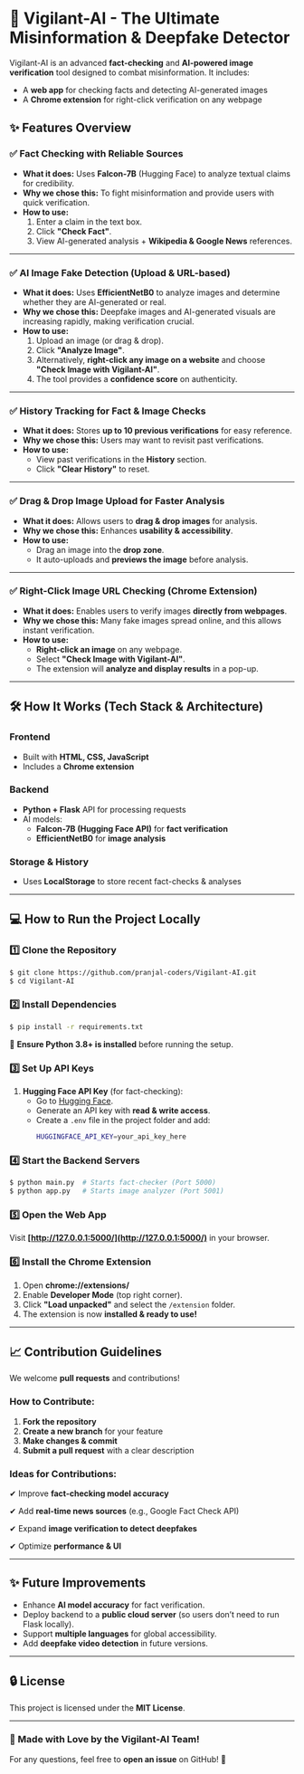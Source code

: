 # 🦇 Vigilant-AI - The Ultimate Misinformation & Deepfake Detector

Vigilant-AI is an advanced **fact-checking** and **AI-powered image verification** tool designed to combat misinformation. It includes:

- A **web app** for checking facts and detecting AI-generated images
- A **Chrome extension** for right-click verification on any webpage

## **✨ Features Overview**

### ✅ **Fact Checking with Reliable Sources**

- **What it does:** Uses **Falcon-7B** (Hugging Face) to analyze textual claims for credibility.
- **Why we chose this:** To fight misinformation and provide users with quick verification.
- **How to use:**
  1. Enter a claim in the text box.
  2. Click **"Check Fact"**.
  3. View AI-generated analysis + **Wikipedia & Google News** references.

---

### ✅ **AI Image Fake Detection (Upload & URL-based)**

- **What it does:** Uses **EfficientNetB0** to analyze images and determine whether they are AI-generated or real.
- **Why we chose this:** Deepfake images and AI-generated visuals are increasing rapidly, making verification crucial.
- **How to use:**
  1. Upload an image (or drag & drop).
  2. Click **"Analyze Image"**.
  3. Alternatively, **right-click any image on a website** and choose **"Check Image with Vigilant-AI"**.
  4. The tool provides a **confidence score** on authenticity.

---

### ✅ **History Tracking for Fact & Image Checks**

- **What it does:** Stores **up to 10 previous verifications** for easy reference.
- **Why we chose this:** Users may want to revisit past verifications.
- **How to use:**
  - View past verifications in the **History** section.
  - Click **"Clear History"** to reset.

---

### ✅ **Drag & Drop Image Upload for Faster Analysis**

- **What it does:** Allows users to **drag & drop images** for analysis.
- **Why we chose this:** Enhances **usability & accessibility**.
- **How to use:**
  - Drag an image into the **drop zone**.
  - It auto-uploads and **previews the image** before analysis.

---

### ✅ **Right-Click Image URL Checking (Chrome Extension)**

- **What it does:** Enables users to verify images **directly from webpages**.
- **Why we chose this:** Many fake images spread online, and this allows instant verification.
- **How to use:**
  - **Right-click an image** on any webpage.
  - Select **"Check Image with Vigilant-AI"**.
  - The extension will **analyze and display results** in a pop-up.

---

## **🛠 How It Works (Tech Stack & Architecture)**

### **Frontend**

- Built with **HTML, CSS, JavaScript**
- Includes a **Chrome extension**

### **Backend**

- **Python + Flask** API for processing requests
- AI models:
  - **Falcon-7B (Hugging Face API)** for **fact verification**
  - **EfficientNetB0** for **image analysis**

### **Storage & History**

- Uses **LocalStorage** to store recent fact-checks & analyses

---

## **💻 How to Run the Project Locally**

### 1️⃣ **Clone the Repository**

```sh
$ git clone https://github.com/pranjal-coders/Vigilant-AI.git
$ cd Vigilant-AI
```

### 2️⃣ **Install Dependencies**

```sh
$ pip install -r requirements.txt
```

📌 **Ensure Python 3.8+ is installed** before running the setup.

### 3️⃣ **Set Up API Keys**

1. **Hugging Face API Key** (for fact-checking):
   - Go to [Hugging Face](https://huggingface.co/settings/tokens).
   - Generate an API key with **read & write access**.
   - Create a `.env` file in the project folder and add:
     ```sh
     HUGGINGFACE_API_KEY=your_api_key_here
     ```

### 4️⃣ **Start the Backend Servers**

```sh
$ python main.py  # Starts fact-checker (Port 5000)
$ python app.py   # Starts image analyzer (Port 5001)
```

### 5️⃣ **Open the Web App**

Visit **[http://127.0.0.1:5000/](http://127.0.0.1:5000/)** in your browser.

### 6️⃣ **Install the Chrome Extension**

1. Open **chrome://extensions/**
2. Enable **Developer Mode** (top right corner).
3. Click **"Load unpacked"** and select the `/extension` folder.
4. The extension is now **installed & ready to use!**

---

## **📈 Contribution Guidelines**

We welcome **pull requests** and contributions!

### How to Contribute:

1. **Fork the repository**
2. **Create a new branch** for your feature
3. **Make changes & commit**
4. **Submit a pull request** with a clear description

### Ideas for Contributions:

✔ Improve **fact-checking model accuracy** 

✔ Add **real-time news sources** (e.g., Google Fact Check API)

✔ Expand **image verification to detect deepfakes**

✔ Optimize **performance & UI**

---

## **✨ Future Improvements**

- Enhance **AI model accuracy** for fact verification.
- Deploy backend to a **public cloud server** (so users don’t need to run Flask locally).
- Support **multiple languages** for global accessibility.
- Add **deepfake video detection** in future versions.

---

## **🔒 License**

This project is licensed under the **MIT License**.

---

### **💙 Made with Love by the Vigilant-AI Team!**

For any questions, feel free to **open an issue** on GitHub! 🚀

